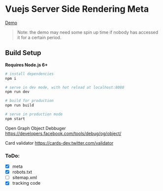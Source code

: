 # Vuejs Server Side Rendering Meta

[Demo](https://vuejs-ssr-meta-jxpcrsfdul.now.sh/)

> Note: the demo may need some spin up time if nobody has accessed it for a certain period.

## Build Setup

**Requires Node.js 6+**

``` bash
# install dependencies
npm i

# serve in dev mode, with hot reload at localhost:8080
npm run dev

# build for production
npm run build

# serve in production mode
npm start
```

Open Graph Object Debbuger
https://developers.facebook.com/tools/debug/og/object/

Card validator
https://cards-dev.twitter.com/validator

### ToDo:

- [x] meta
- [x] robots.txt
- [ ] sitemap.xml
- [x] tracking code
